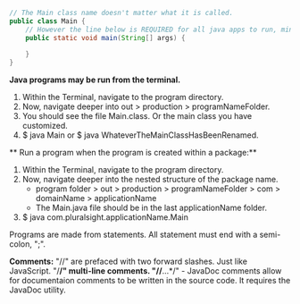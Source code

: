 ```java 
// The Main class name doesn't matter what it is called.
public class Main {
	// However the line below is REQUIRED for all java apps to run, minus the parameters.
    public static void main(String[] args) {
	
    }
}
```

**Java programs may be run from the terminal.**
1. Within the Terminal, navigate to the program directory.
2. Now, navigate deeper into out > production > programNameFolder.
3. You should see the file Main.class. Or the main class you have customized.
4. $ java Main or $ java WhateverTheMainClassHasBeenRenamed.

** Run a program when the program is created within a package:**
1. Within the Terminal, navigate to the program directory.
2. Now, navigate deeper into the nested structure of the package name.
	* program folder > out > production > programNameFolder > com > domainName > applicationName
	* The Main.java file should be in the last applicationName folder.
3. $ java com.pluralsight.applicationName.Main

Programs are made from statements.
All statement must end with a semi-colon, ";".

**Comments:**
"//" are prefaced with two forward slashes. Just like JavaScript.
"/**/" multi-line comments.
"//**...*/" - JavaDoc comments allow for documentaion comments to be written in the source code. It requires the JavaDoc utility.


